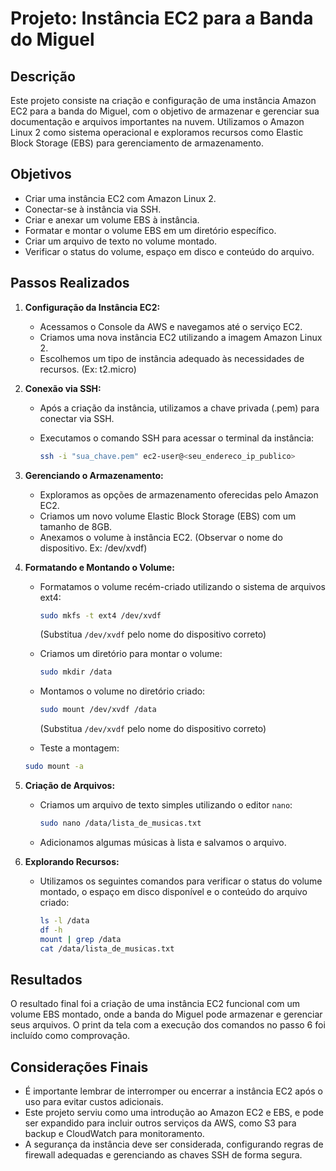 # Projeto: Instância EC2 para a Banda do Miguel

## Descrição

Este projeto consiste na criação e configuração de uma instância Amazon EC2 para a banda do Miguel, com o objetivo de armazenar e gerenciar sua documentação e arquivos importantes na nuvem.  Utilizamos o Amazon Linux 2 como sistema operacional e exploramos recursos como Elastic Block Storage (EBS) para gerenciamento de armazenamento.

## Objetivos

*   Criar uma instância EC2 com Amazon Linux 2.
*   Conectar-se à instância via SSH.
*   Criar e anexar um volume EBS à instância.
*   Formatar e montar o volume EBS em um diretório específico.
*   Criar um arquivo de texto no volume montado.
*   Verificar o status do volume, espaço em disco e conteúdo do arquivo.

## Passos Realizados

1.  **Configuração da Instância EC2:**
    *   Acessamos o Console da AWS e navegamos até o serviço EC2.
    *   Criamos uma nova instância EC2 utilizando a imagem Amazon Linux 2.
    *   Escolhemos um tipo de instância adequado às necessidades de recursos. (Ex: t2.micro)

2.  **Conexão via SSH:**
    *   Após a criação da instância, utilizamos a chave privada (.pem) para conectar via SSH.
    *   Executamos o comando SSH para acessar o terminal da instância:

        ```bash
        ssh -i "sua_chave.pem" ec2-user@<seu_endereco_ip_publico>
        ```

3.  **Gerenciando o Armazenamento:**
    *   Exploramos as opções de armazenamento oferecidas pelo Amazon EC2.
    *   Criamos um novo volume Elastic Block Storage (EBS) com um tamanho de 8GB.
    *   Anexamos o volume à instância EC2. (Observar o nome do dispositivo. Ex: /dev/xvdf)

4.  **Formatando e Montando o Volume:**
    *   Formatamos o volume recém-criado utilizando o sistema de arquivos ext4:

        ```bash
        sudo mkfs -t ext4 /dev/xvdf
        ```
        (Substitua `/dev/xvdf` pelo nome do dispositivo correto)

    *   Criamos um diretório para montar o volume:

        ```bash
        sudo mkdir /data
        ```

    *   Montamos o volume no diretório criado:

        ```bash
        sudo mount /dev/xvdf /data
        ```
        (Substitua `/dev/xvdf` pelo nome do dispositivo correto)

    * Teste a montagem:
    ```bash
    sudo mount -a
    ```

5.  **Criação de Arquivos:**
    *   Criamos um arquivo de texto simples utilizando o editor `nano`:

        ```bash
        sudo nano /data/lista_de_musicas.txt
        ```

    *   Adicionamos algumas músicas à lista e salvamos o arquivo.

6.  **Explorando Recursos:**
    *   Utilizamos os seguintes comandos para verificar o status do volume montado, o espaço em disco disponível e o conteúdo do arquivo criado:

        ```bash
        ls -l /data
        df -h
        mount | grep /data
        cat /data/lista_de_musicas.txt
        ```

## Resultados

O resultado final foi a criação de uma instância EC2 funcional com um volume EBS montado, onde a banda do Miguel pode armazenar e gerenciar seus arquivos.  O print da tela com a execução dos comandos no passo 6 foi incluído como comprovação.

## Considerações Finais

*   É importante lembrar de interromper ou encerrar a instância EC2 após o uso para evitar custos adicionais.
*   Este projeto serviu como uma introdução ao Amazon EC2 e EBS, e pode ser expandido para incluir outros serviços da AWS, como S3 para backup e CloudWatch para monitoramento.
*   A segurança da instância deve ser considerada, configurando regras de firewall adequadas e gerenciando as chaves SSH de forma segura.